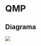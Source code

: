 # QMP

## Diagrama
![](http://www.plantuml.com/plantuml/proxy?cache=no&src=https://raw.github.com/ariel-/tp-dds-qmp/master/assets/qmp.puml)
